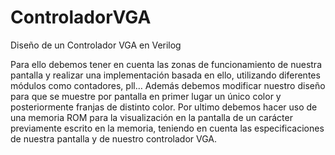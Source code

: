 # ControladorVGA
Diseño de un Controlador VGA en Verilog


Para ello debemos tener en cuenta las zonas de funcionamiento de nuestra pantalla y realizar una implementación basada en ello, utilizando diferentes módulos como contadores, pll…
Además debemos modificar nuestro diseño para que se muestre por pantalla en primer lugar un único color y posteriormente franjas de distinto color.
Por ultimo debemos hacer uso de una memoria ROM para la visualización en la pantalla de un carácter previamente escrito en la memoria, teniendo en cuenta las especificaciones de nuestra pantalla y de nuestro controlador VGA.


